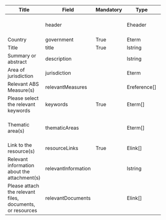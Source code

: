 <table class="ircc__table" style="table-layout: fixed; width: 100%;">
  <thead>
    <tr>
      <th>Title</th>
      <th>Field</th>
      <th>Mandatory</th>
      <th>Type</th>
      <th>Example</th>
    </tr>
  </thead>
  <tbody>
    <tr>
      <td></td>
      <td>header</td>
      <td></td>
      <td>Eheader</td>
      <td><code>{ "identifier": "3091D176-8864-5C8A-D018-B491D07FD9B2", "schema": "absNationalModelContractualClause", "languages": ["en"] }</code></td>
    </tr>
    <tr>
      <td>Country</td>
      <td>government</td>
      <td>True</td>
      <td>Eterm</td>
      <td><code>{ "identifier": "af" }</code></td>
    </tr>
    <tr>
      <td>Title</td>
      <td>title</td>
      <td>True</td>
      <td>lstring</td>
      <td><code>{ "en": "Test title" }</code></td>
    </tr>
    <tr>
      <td>Summary or abstract</td>
      <td>description</td>
      <td></td>
      <td>lstring</td>
      <td><code>{ "en": "&lt;div&gt;&lt;!--block--&gt;Test summary&lt;/div&gt;" }</code></td>
    </tr>
    <tr>
      <td>Area of jurisdiction</td>
      <td>jurisdiction</td>
      <td></td>
      <td>Eterm</td>
      <td><code>{ "identifier": "7437F880-7B12-4F26-AA91-CED37250DD0A" }</code></td>
    </tr>
    <tr>
      <td>Relevant ABS Measure(s)</td>
      <td>relevantMeasures</td>
      <td></td>
      <td>Ereference[]</td>
      <td><code>[{ "identifier": "A3722021-0CC0-B195-75BE-954F133FF78B@1" }]</code></td>
    </tr>
    <tr>
      <td>Please select the relevant keywords</td>
      <td>keywords</td>
      <td>True</td>
      <td>Eterm[]</td>
      <td><code>[{ "identifier": "7F45AB1F-9925-482E-B0CD-CD842960825F" }]</code></td>
    </tr>
    <tr>
      <td>Thematic area(s)</td>
      <td>thematicAreas</td>
      <td></td>
      <td>Eterm[]</td>
      <td><code>[{ "identifier": "1D2710D3-75C8-475D-8634-F912F06DAF25" }, { "identifier": "822EC80937524039A912E87DC0041A89" }]</code></td>
    </tr>
    <tr>
      <td>Link to the resource(s)</td>
      <td>resourceLinks</td>
      <td>True</td>
      <td>Elink[]</td>
      <td></td>
    </tr>
    <tr>
      <td>Relevant information about the attachment(s)</td>
      <td>relevantInformation</td>
      <td></td>
      <td>lstring</td>
      <td><code>{ "en": "&lt;div&gt;&lt;!--block--&gt;Test Link&lt;/div&gt;" }</code></td>
    </tr>
    <tr>
      <td>Please attach the relevant files, documents, or resources</td>
      <td>relevantDocuments</td>
      <td></td>
      <td>Elink[]</td>
      <td><code>[{ "url": "https://www.google.com", "name": "Google.com", "language": "en" }]</code></td>
    </tr>
  </tbody>
</table>
